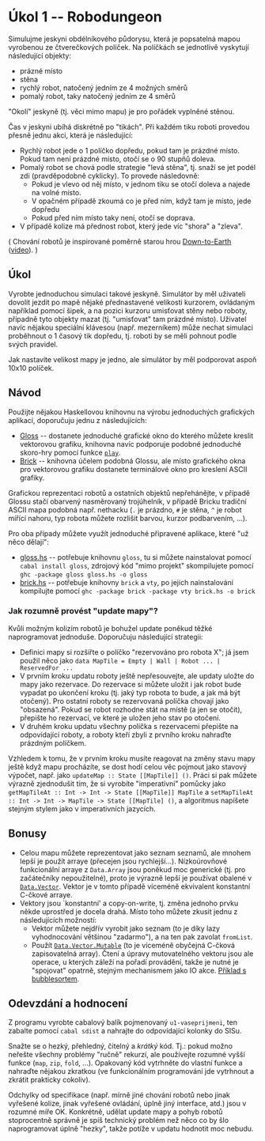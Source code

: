 # Úkol 1 -- Robodungeon

Simulujme jeskyni obdélníkového půdorysu, která je popsatelná mapou vyrobenou ze čtverečkových políček. Na políčkách se jednotlivě vyskytují následující objekty:

- prázné místo
- stěna
- rychlý robot, natočený jedním ze 4 možných směrů
- pomalý robot, taky natočený jedním ze 4 směrů

"Okolí" jeskyně (tj. věci mimo mapu) je pro pořádek vyplněné stěnou.

Čas v jeskyni ubíhá diskrétně po "tikách". Při každém tiku roboti provedou přesně jednu akci, která je následující:

- Rychlý robot jede o 1 políčko dopředu, pokud tam je prázdné místo. Pokud tam není prázdné místo, otočí se o 90 stupňů doleva.
- Pomalý robot se chová podle strategie "levá stěna", tj. snaží se jet podél zdi (pravděpodobně cyklicky). To provede následovně:
  - Pokud je vlevo od něj místo, v jednom tiku se otočí doleva a najede na volné místo.
  - V opačném případě zkoumá co je před ním, když tam je místo, jede dopředu
  - Pokud před ním místo taky není, otočí se doprava.
- V případě kolize má přednost robot, který jede víc "shora" a "zleva".

( Chování robotů je inspirované poměrně starou hrou [Down-to-Earth](https://worldofspectrum.org/infoseekid.cgi?id=0001470) ([video](https://www.youtube.com/watch?v=Uzf4gtaiOcs)). )

## Úkol

Vyrobte jednoduchou simulaci takové jeskyně. Simulátor by měl uživateli dovolit jezdit po mapě nějaké přednastavené velikosti kurzorem, ovládaným například pomocí šipek, a na pozici kurzoru umisťovat stěny nebo roboty, případně tyto objekty mazat (tj. "umisťovat" tam prázdné místo). Uživatel navíc nějakou speciální klávesou (např. mezerníkem) může nechat simulaci proběhnout o 1 časový tik dopředu, tj. roboti by se měli pohnout podle svých pravidel.

Jak nastavíte velikost mapy je jedno, ale simulátor by měl podporovat aspoň 10x10 políček.

## Návod

Použijte nějakou Haskellovou knihovnu na výrobu jednoduchých grafických aplikací, doporučuju jednu z následujících:

- [Gloss](https://hackage.haskell.org/package/gloss-1.13.1.2/docs/Graphics-Gloss.html) -- dostanete jednoduché grafické okno do kterého můžete kreslit vektorovou grafiku, knihovna navíc podporuje podobné jednoduché skoro-hry pomocí funkce [`play`](https://hackage.haskell.org/package/gloss-1.13.1.2/docs/Graphics-Gloss.html#v:play).
- [Brick](https://github.com/jtdaugherty/brick/) -- knihovna účelem podobná Glossu, ale místo grafického okna pro vektorovou grafiku dostanete terminálové okno pro kreslení ASCII grafiky.

Grafickou reprezentaci robotů a ostatních objektů nepřehánějte, v případě Glossu stačí obarvený nasměrovaný trojúhelník, v případě Bricku tradiční ASCII mapa podobná např. nethacku (`.` je prázdno, `#` je stěna, `^` je robot mířící nahoru, typ robota můžete rozlišit barvou, kurzor podbarvením, ...).

Pro oba případy můžete využít jednoduché připravené aplikace, které "už něco dělají":

- [gloss.hs](./gloss.hs) -- potřebuje knihovnu `gloss`, tu si můžete nainstalovat pomocí `cabal install gloss`, zdrojový kód "mimo projekt" skompilujete pomocí `ghc -package gloss gloss.hs -o gloss`
- [brick.hs](./brick.hs) -- potřebuje knihovny `brick` a `vty`, po jejich nainstalování kompilujte pomocí `ghc -package brick -package vty brick.hs -o brick`

### Jak rozumně provést "update mapy"?

Kvůli možným kolizím robotů je bohužel update poněkud těžké naprogramovat jednoduše. Doporučuju následující strategii:

- Definici mapy si rozšiřte o políčko "rezervováno pro robota X"; já jsem použil něco jako `data MapTile = Empty | Wall | Robot ... | ReservedFor ...`
- V prvním kroku updatu roboty ještě nepřesouvejte, ale updaty uložte do mapy jako rezervace. Do rezervace si můžete uložit i jak robot bude vypadat po ukončení kroku (tj. jaký typ robota to bude, a jak má být otočený). Pro ostatní roboty se rezervovaná políčka chovají jako "obsazená". Pokud se robot rozhodne stát na místě (a jen se otočit), přepište ho rezervací, ve které je uložen jeho stav po otočení.
- V druhém kroku updatu všechny políčka s rezervacemi přepište na odpovídající roboty, a roboty kteří zbyli z prvního kroku nahraďte prázdným políčkem.

Vzhledem k tomu, že v prvním kroku musíte reagovat na změny stavu mapy ještě když mapu procházíte, se dost hodí celou věc pojmout jako stavový výpočet, např. jako `updateMap :: State [[MapTile]] ()`. Práci si pak můžete výrazně zjednodušit tím, že si vyrobíte "imperativní" pomůcky jako `getMapTileAt :: Int -> Int -> State [[MapTile]] MapTile` a `setMapTileAt :: Int -> Int -> MapTile -> State [[MapTile] ()`, a algoritmus napíšete stejným stylem jako v imperativních jazycích.

## Bonusy

- Celou mapu můžete reprezentovat jako seznam seznamů, ale mnohem lepší je použít arraye (přecejen jsou rychlejší...). Nízkoúrovňové funkcionální arraye z `Data.Array` jsou poněkud moc generické (tj. pro začátečníky nepoužitelné), proto je výrazně lepší je používat obalené v [`Data.Vector`](https://hackage.haskell.org/package/vector-0.12.1.2/docs/Data-Vector.html). Vektor je v tomto případě víceméně ekvivalent konstantní C-čkové arraye.
- Vektory jsou `konstantní' a copy-on-write, tj. změna jednoho prvku někde uprostřed je docela drahá. Místo toho můžete zkusit jednu z následujících možností:
  - Vektor můžete nejdřív vyrobit jako seznam (to je díky lazy vyhodnocování většinou "zadarmo"), a na ten pak zavolat `fromList`.
  - Použít [`Data.Vector.Mutable`](https://hackage.haskell.org/package/vector-0.12.1.2/docs/Data-Vector-Mutable.html) (to je víceméně obyčejná C-čková zapisovatelná array). Čtení a úpravy mutovatelného vektoru jsou ale operace, u kterých záleží na pořadí provádění, takže je nutné je "spojovat" opatrně, stejným mechanismem jako IO akce. [Příklad s bubblesortem](https://www.ksi.mff.cuni.cz/~kratochvil/haskell/source/MVectorBubbleSort.hs).

## Odevzdání a hodnocení

Z programu vyrobte cabalový balík pojmenovaný `u1-vaseprijmeni`, ten zabalte pomocí `cabal sdist` a nahrajte do odpovídající kolonky do SISu.

Snažte se o hezký, přehledný, čitelný a _krátký_ kód. Tj.: pokud možno neřešte všechny problémy "ručně" rekurzí, ale používejte rozumné vyšší funkce (`map`, `zip`, `fold`, ...). Opakovaný kód vytrhněte do vlastní funkce a nahraďte nějakou zkratkou (ve funkcionálním programování jde vytrhnout a zkrátit prakticky cokoliv).

Odchylky od specifikace (např. mírně jiné chování robotů nebo jinak vyřešené kolize, jinak vyřešené ovládání, úplně jiný interface, atd.) jsou v rozumné míře OK. Konkrétně, udělat update mapy a pohyb robotů stoprocentně správně je spíš technický problém než něco co by šlo naprogramovat úplně "hezky", takže potíže v updatu hodnotit moc nebudu.
